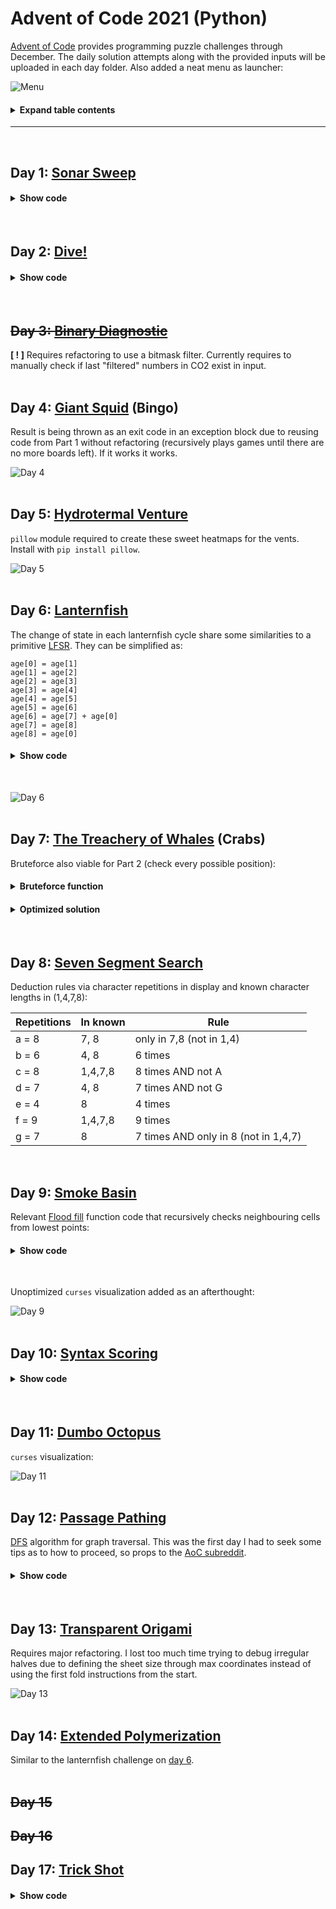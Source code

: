 # Advent of Code 2021 (Python)

[Advent of Code](https://adventofcode.com/) provides programming puzzle challenges through December. The daily solution attempts along with the provided inputs will be uploaded in each day folder. Also added a neat menu as launcher:

![Menu](img/menu.png)

<h4><details>
  <summary>Expand table contents</summary>

Day | Name | Solution
:---:|:---:|:---:
[01](#day-1-sonar-sweep) | Sonar Sweep | [File](advent1/advent1.py)
[02](#day-2-dive) | Dive! | [File](advent2/advent2.py)
[03](#day-3-binary-diagnostic) | Binary Diagnostic | [File](advent3/advent3.py)
[04](#day-4-giant-squid-bingo) | Giant Squid | [Bingo](advent4/advent4.py)
[05](#day-5-hydrotermal-venture) | Hydrotermal Venture | [File](advent5/advent5.py)
[06](#day-6-lanternfish) | Lanternfish | [File](advent6/advent6.py)
[07](#day-7-the-treachery-of-whales-crabs) | The Treachery of Whales | [Crabs](advent7/advent7.py)
[08](#day-8-seven-segment-search) | Seven Segment Search | [File](advent8/advent8.py)
[09](#day-9-smoke-basin) | Smoke Basin | [File](advent9/advent9.py)
[10](#day-10-syntax-scoring) | Syntax Scoring | [File](advent10/advent10.py)
[11](#day-11-dumbo-octopus) | Dumbo Octopus | [File](advent11/advent11.py)
[12](#day-12-passage-pathing) | Passage Pathing | [File](advent12/advent12.py)
[13](#day-13-transparent-origami) | Transparent Origami | [File](advent13/advent13.py)
[14](#day-14-extended-polymerization) | Extended Polymerization | [File](advent14/advent14.py)
[15]
[16]
[17](#day-17-trick-shot) | Trick Shot | [File](advent17/advent17.py)

</details></h4>

---
</br>

## Day 1: [Sonar Sweep](advent1/advent1.py)

<h4><details>
  <summary>Show code</summary>

```python
with open("input1") as f:
    lines = f.readlines()

def triple_sum(key):  # sum range(3)
    total = 0
    if (key+2) < len(lines):
        for i in range(3):
            total += int(lines[i+key])
    return total

def part(part):
    count = prev = 0
    for key in range(len(lines)):
        # sum from part context
        num = int(lines[key]) if part==1 else triple_sum(key)
        if num > prev and prev != 0:
            count += 1
        prev = num
    return count

print("[+] Part 1:", part(1))
print("[+] Part 2:", part(2))
```
</details></h4>
</br>

## Day 2: [Dive!](advent2/advent2.py)

<h4><details>
  <summary>Show code</summary>
  
```python
with open("input2") as f:
    lines = f.readlines()

def part1():
    forward = depth = 0
    for i in lines:
        if "forward" in i:
            forward += int(i[-2:-1])
        elif "up" in i:
            depth -= int(i[-2:-1])
        elif "down" in i:
            depth += int(i[-2:-1])
    return(forward * depth)

def part2():
    forward = depth = aim = 0
    for i in lines:
        if "forward" in i:
            forward += int(i[-2:-1])
            depth += aim * int(i[-2:-1])
        elif "up" in i:
            aim -= int(i[-2:-1])
        elif "down" in i:
            aim += int(i[-2:-1])
    return(forward * depth)

print("[+] Part 1:", part1())
print("[+] Part 2:", part2())
```
</details></h4>
</br>

## ~~Day 3: [Binary Diagnostic](advent3/advent3.py)~~

**\[ ! \]** Requires refactoring to use a bitmask filter. Currently requires to manually check if last "filtered" numbers in CO2 exist in input.
</br></br>

## Day 4: [Giant Squid](advent4/advent4.py) (Bingo)

Result is being thrown as an exit code in an exception block due to reusing code from Part 1 without refactoring (recursively plays games until there are no more boards left).
If it works it works.

![Day 4](img/day4out.png)
</br></br>

## Day 5: [Hydrotermal Venture](advent5/advent5.py)

`pillow` module required to create these sweet heatmaps for the vents. Install with `pip install pillow`.

![Day 5](img/day5out.png)
</br></br>

## Day 6: [Lanternfish](advent6/advent6.py)

The change of state in each lanternfish cycle share some similarities to a primitive [LFSR](https://en.wikipedia.org/wiki/Linear-feedback_shift_register). They can be simplified as:

```
age[0] = age[1]
age[1] = age[2]
age[2] = age[3]
age[3] = age[4]
age[4] = age[5]
age[5] = age[6]
age[6] = age[7] + age[0]
age[7] = age[8]
age[8] = age[0]
```

<h4><details>
  <summary>Show code</summary>

```python
with open("input6") as f:
    lines = f.readlines() 
fish = lines[0].strip().split(",")

def reset_age():
    age = [0]*9
    for i in range(len(fish)):
        age[int(fish[i])] += 1
    return age

def timeline(days):
    age = reset_age()
    for i in range(1,days+1):
        aux = age[0]
        for j in range(len(age)):
            if j != 8:
                age[j] = age[j+1]
        age[6] += aux
        age[8] = aux
        
        count = 0
        for k in range(len(age)):
            count += age[k]
    
    return count
    
part1 = timeline(80)
part2 = timeline(256)
print("[+] Day 80 =", part1)
print("[+] Day 256 =", part2)
```
</details></h4>
</br>

![Day 6](img/day6out.png)
</br></br>

## Day 7: [The Treachery of Whales](advent7/advent7.py) (Crabs)

Bruteforce also viable for Part 2 (check every possible position):

<h4><details>
  <summary>Bruteforce function</summary>

```python
fuel = pos = 0
for i in range(max(crabs)):
    tmp = 0
    for j in crabs:
        dif = abs(i - j)
        tmp += dif * (dif+1) // 2
    if tmp < fuel or fuel == 0:
        fuel = tmp
        pos = i
print("[+] Position =", pos, "/ Fuel =", fuel)
```
</details></h4>

<h4><details>
  <summary>Optimized solution</summary>

```python
with open("input7") as f:
    crabs = [int(i) for i in f.readlines()[0].strip().split(",")]

median = sorted(crabs)[len(crabs)//2]
fuel = sum([abs(median-i) for i in crabs])
print("[+] Part 1 (Median):", fuel)

mean = sum(crabs)//len(crabs)
fuel = sum([abs(mean-i) * (abs(mean-i)+1) // 2 for i in crabs])
print("[+] Part 2 (Mean):  ", fuel)
```
</details></h4>
</br>

## Day 8: [Seven Segment Search](advent8/advent8.py)

Deduction rules via character repetitions in display and known character lengths in (1,4,7,8):

Repetitions | In known | Rule
------------|----------|-------------------------
a = 8       | 7, 8     | only in 7,8 (not in 1,4)
b = 6       | 4, 8     | 6 times
c = 8       | 1,4,7,8  | 8 times AND not A
d = 7       | 4, 8     | 7 times AND not G
e = 4       | 8        | 4 times
f = 9       | 1,4,7,8  | 9 times
g = 7       | 8        | 7 times AND only in 8 (not in 1,4,7)
</br>

## Day 9: [Smoke Basin](advent9/advent9.py)

Relevant [Flood fill](https://en.wikipedia.org/wiki/Flood_fill) function code that recursively checks neighbouring cells from lowest points:

<h4><details>
  <summary>Show code</summary>

```python
def check(x,y,part):
    global size; height = 0
    
    c = mat[x][y]   # current position
    d = {           # direction (x,y) modifier
        "up"    : (-1,0) if x > 0 else (0,0),
        "down"  : (+1,0) if x < len(mat)-1 else (0,0),
        "left"  : (0,-1) if y > 0 else (0,0),
        "right" : (0,+1) if y < len(mat[0])-1 else (0,0)
    }
    
    if part == 1:  # check directions
        if all(c <= mat[x + d[i][0]][y + d[i][1]] for i in d):
            height += c+1
            lows.append((x,y))
            visited.append((x,y))
        return height
    
    elif part == 2:  # check recursively if not visited
        for i in d:
            xn = x + d[i][0]; yn = y + d[i][1]
            if (xn,yn) not in visited and mat[xn][yn] != 9:
                size += 1
                visited.append((xn,yn))
                check(xn,yn,2)
```
</details></h4>
</br>

Unoptimized `curses` visualization added as an afterthought:

![Day 9](img/day9out.gif)
</br></br>

## Day 10: [Syntax Scoring](advent10/advent10.py)

<h4><details>
  <summary>Show code</summary>

```python
with open("input10") as f:
    lines = [l.strip() for l in f.readlines()]

op = { "(":")", "[":"]", "{":"}", "<":">" }
ed = { ")":"(", "]":"[", "}":"{", ">":"<" }
points = { ")":(3,1), "]":(57,2), "}":(1197,3), ">":(25137,4) }

p1 = 0
p2 = []

for l in lines:
    queue = []
    corrupt = False
    for c in l:
        if c in op:
            queue.append(c)  # add open brackets to queue
        else:
            if queue[-1] == ed[c]:
                queue.pop()  # remove bracket if closed
            else:
                corrupt = True
                p1 += points[c][0]
                break
    
    if not corrupt:  # part 2
        complete = []
        score = 0
        # reverse queue and translate into closed bracket
        for c in reversed(queue):
            complete.append(op[c])
            score = (score*5) + points[complete[-1]][1]
        p2.append(score)
     
print("[+] Part 1 Result:", p1)
result = sorted(p2)[len(p2)//2]
print("[+] Part 2 Result:", result)
```
</details></h4>
</br>

## Day 11: [Dumbo Octopus](advent11/advent11.py)

`curses` visualization:

![Day 11](img/day11out.gif)
</br></br>

## Day 12: [Passage Pathing](advent12/advent12.py)

[DFS](https://en.wikipedia.org/wiki/Depth-first_search) algorithm for graph traversal. This was the first day I had to seek some tips as to how to proceed, so props to the [AoC subreddit](https://www.reddit.com/r/adventofcode/).

<h4><details>
  <summary>Show code</summary>

```python
with open("input12") as f:
    lines = f.readlines()

graph = {}  # adjacency list -> { a: [b,c], b: [a,c] }
for l in lines:
    x,y = l.strip().split("-")
    graph[x] = [y] if x not in graph else graph[x] + [y]
    graph[y] = [x] if y not in graph else graph[y] + [x]

# call recursively with a copy of visited paths to branch itself
def search(node, visited, part, twice=False):
    global paths
    visited.append(node)
    if node == "end":  # add path and return
        paths.add(tuple(visited))
        return
    
    for neighbour in graph[node]:  # check adjacent nodes
        if neighbour.isupper() or neighbour not in visited:
            search(neighbour, visited.copy(), part, twice)
            
        if part==2:  # visit lowercase twice if flag isn't set yet
            if neighbour.islower() and not twice and neighbour != "start":
                search(neighbour, visited.copy(), part, True)

paths = set()
search("start", [], 1)
print("[+] Part 1 Result:", len(paths))
search("start", [], 2)
print("[+] Part 2 Result:", len(paths))
```
</details></h4>
</br>

## Day 13: [Transparent Origami](advent13/advent13.py)

Requires major refactoring. I lost too much time trying to debug irregular halves due to defining the sheet size through max coordinates instead of using the first fold instructions from the start.

![Day 13](img/day13out.png)
</br></br>

## Day 14: [Extended Polymerization](advent14/advent14.py)

Similar to the lanternfish challenge on [day 6](#day-6-lanternfish).
</br></br>

## ~~Day 15~~

## ~~Day 16~~

## Day 17: [Trick Shot](advent17/advent17.py)

<h4><details>
  <summary>Show code</summary>

```python
with open("input17") as f:
    lines = f.readlines()[0].split(": ")[1]

tar_x, tar_y = lines.split(", ")
tar_x = [int(x) for x in tar_x.split("=")[1].split("..")]
tar_y = [int(y) for y in tar_y.split("=")[1].split("..")]

max_y = []
valid = set()

def launch(vx, vy, x=0, y=0, tmp=0):
    global sav_vx, sav_vy
    x += vx; y += vy
    vx += 1 if vx < 0 else (-1 if vx > 0 else 0)
    vy -= 1

    tmp = y if y > tmp else tmp

    if x >= tar_x[0] and x <= tar_x[1]:
        if y >= tar_y[0] and y <= tar_y[1]:
            max_y.append(tmp)
            valid.add((sav_vx, sav_vy))
            return

    if x <= tar_x[1] and y >= tar_y[0]:
        launch(vx, vy, x, y, tmp)
        return

for vx in range(0,300):
    for vy in range(-150,150):
        sav_vx = vx; sav_vy = vy
        launch(vx, vy)

print("[+] Max:", max(max_y))
print("[+] Valid:", len(valid))
```
</details></h4>
</br>
